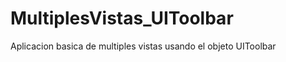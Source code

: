 MultiplesVistas_UIToolbar
=========================

Aplicacion basica de multiples vistas usando el objeto UIToolbar
